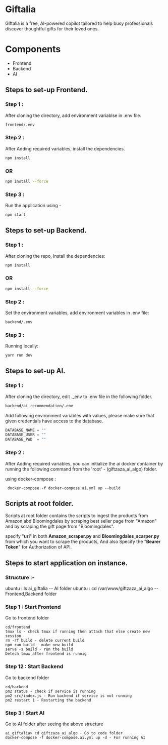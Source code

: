 # Giftalia

Giftalia is a free, AI-powered copilot tailored to help busy professionals discover thoughtful gifts for their loved ones.

# Components 
- Frontend
- Backend
- AI

## Steps to set-up Frontend.

### Step 1 :

After cloning the directory, add environment variablse in .env file.

```bash
frontend/.env
```

### Step 2 :

After Adding required variables, install the dependencies.

```bash
npm install
```
### OR
```bash
npm install --force
```

### Step 3  :

Run the application using - 
```bash
npm start
```

## Steps to set-up Backend.

### Step 1  :

After cloning the repo, Install the dependencies:

```bash
npm install
```
### OR
```bash
npm install --force
```

### Step 2  :

Set the environment variables, add environment variables in .env file:

```bash
backend/.env
```

### Step 3  :

Running locally:

```bash
yarn run dev
```


## Steps to set-up AI.

### Step 1 :

After cloning the directory, edit ._env to .env file in the following folder.

```bash
backend/ai_recommendation/.env
```
Add following environment variables with values, please make sure that given credentials have access to the database.

```python
DATABASE_NAME = ""
DATABASE_USER = ""
DATABASE_PWD  = ""
```

### Step 2 :

After Adding required variables, you can initialize the ai docker container by running the following command from the 'root' - (giftzaza_ai_algo) folder.

using docker-compose :
```
 docker-compose -f docker-compose.ai.yml up --build
```  

## Scripts at root folder.
Scripts at root folder contains the scripts to ingest the products from Amazon abd Bloomingdales by scraping best seller page from "Amazon" and by scraping the gift page from "Bloomingdales".

specify "**url**" in both **Amazon_scraper.py** and **Bloomingdales_scarper.py** from which you want to scrape the products, And also Specify the "**Bearer Token**" for Authorization of API.



## Steps to start application on instance.

### Structure :-

ubuntu : ls
ai_giftalia  --  AI folder
ubuntu : cd /var/www/giftzaza_ai_algo  -- Frontend,Backend folder

### Step 1 : Start Frontend

Go to frontend folder
```
cd/frontend 
tmux ls - check tmux if running then attach that else create new session
rm -rf build - delete current build
npm run build - make new build
serve -s build - run the build
Detech tmux after frontend is runnig
```

### Step 12 : Start Backend

Go to backend folder
```
cd/backend
pm2 status - check if service is running 
pm2 src/index.js - Run backend if service is not running
pm2 restart 1 - Restarting the backend
```

### Step 3 : Start AI

Go to AI folder after seeing the above structure 
```
ai_giftalia> cd giftzaza_ai_algo - Go to code folder 
docker-compose -f docker-compose.ai.yml up -d - For running AI
```
